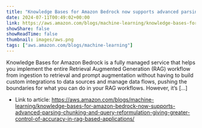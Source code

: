 ```yaml
---
title: "Knowledge Bases for Amazon Bedrock now supports advanced parsing, chunking, and query reformulation giving greater control of accuracy in RAG based applications"
date: 2024-07-11T00:49:02+00:00
link: https://aws.amazon.com/blogs/machine-learning/knowledge-bases-for-amazon-bedrock-now-supports-advanced-parsing-chunking-and-query-reformulation-giving-greater-control-of-accuracy-in-rag-based-applications/
showShare: false
showReadTime: false
thumbnail: images/aws.png
tags: ["aws.amazon.com/blogs/machine-learning"]
---
```

Knowledge Bases for Amazon Bedrock is a fully managed service that helps you implement the entire Retrieval Augmented Generation (RAG) workflow from ingestion to retrieval and prompt augmentation without having to build custom integrations to data sources and manage data flows, pushing the boundaries for what you can do in your RAG workflows. However, it’s […]

- Link to article: https://aws.amazon.com/blogs/machine-learning/knowledge-bases-for-amazon-bedrock-now-supports-advanced-parsing-chunking-and-query-reformulation-giving-greater-control-of-accuracy-in-rag-based-applications/